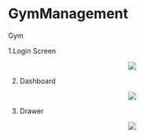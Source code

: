 # GymManagement
Gym


1.Login Screen

<div align="center">
    <img src="https://user-images.githubusercontent.com/17780617/69951642-a1bc6480-151b-11ea-9264-79ab7efc71e6.png"
         </img> 
</div>

2. Dashboard


<div align="center">
    <img src="https://user-images.githubusercontent.com/17780617/69951647-a4b75500-151b-11ea-9bc2-29d48151c1ff.png"
         </img> 
</div>


3. Drawer 


<div align="center">
    <img src="https://user-images.githubusercontent.com/17780617/69951652-a7b24580-151b-11ea-9e7d-e4525807df43.png"
         </img> 
</div>




